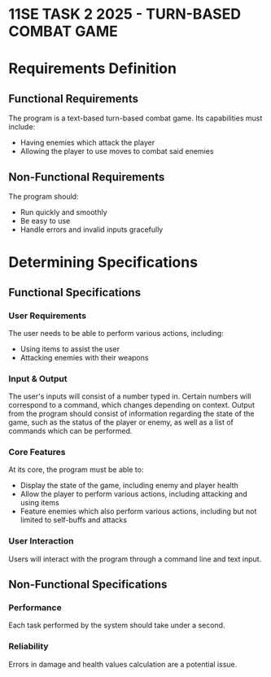 # **11SE TASK 2 2025 - TURN-BASED COMBAT GAME**

# Requirements Definition

## Functional Requirements

The program is a text-based turn-based combat game. Its capabilities must include:
- Having enemies which attack the player
- Allowing the player to use moves to combat said enemies

## Non-Functional Requirements

The program should:
- Run quickly and smoothly
- Be easy to use
- Handle errors and invalid inputs gracefully

# Determining Specifications

## Functional Specifications

### User Requirements

The user needs to be able to perform various actions, including:
- Using items to assist the user
- Attacking enemies with their weapons

### Input & Output

The user's inputs will consist of a number typed in. Certain numbers will correspond to a command, which changes depending on context.
Output from the program should consist of information regarding the state of the game, such as the status of the player or enemy, as well as a list of commands which can be performed.

### Core Features

At its core, the program must be able to:
- Display the state of the game, including enemy and player health
- Allow the player to perform various actions, including attacking and using items
- Feature enemies which also perform various actions, including but not limited to self-buffs and attacks

### User Interaction

Users will interact with the program through a command line and text input. 

## Non-Functional Specifications

### Performance

Each task performed by the system should take under a second.

### Reliability

Errors in damage and health values calculation are a potential issue.

